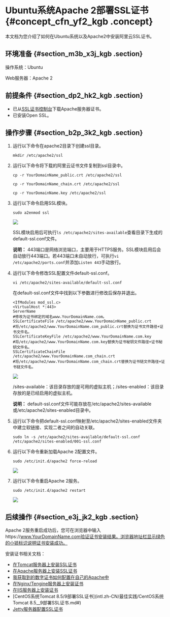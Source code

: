 # Ubuntu系统Apache 2部署SSL证书 {#concept_cfn_yf2_kgb .concept}

本文档为您介绍了如何在Ubuntu系统以及Apache2中安装阿里云SSL证书。

## 环境准备 {#section_m3b_x3j_kgb .section}

操作系统：Ubuntu

Web服务器：Apache 2

## 前提条件 {#section_dp2_hk2_kgb .section}

-   已从[SSL证书控制台](https://yundunnext.console.aliyun.com/?p=cas#/overview/cn-hangzhou)下载Apache服务器证书。
-   已安装Open SSL。

## 操作步骤 {#section_b2p_3k2_kgb .section}

1.  运行以下命令在apache2目录下创建ssl目录。

    ```
    mkdir /etc/apache2/ssl
    ```

2.  运行以下命令将下载的阿里云证书文件复制到ssl目录中。

    ```
    cp -r YourDomainName_public.crt /etc/apache2/ssl
    ```

    ```
    cp -r YourDomainName_chain.crt /etc/apache2/ssl
    ```

    ```
    cp -r YourDomainName.key /etc/apache2/ssl
    ```

3.  运行以下命令启用SSL模块。

    ```
    sudo a2enmod ssl
    ```

    ![](http://static-aliyun-doc.oss-cn-hangzhou.aliyuncs.com/assets/img/93419/155177669136989_zh-CN.png)

    SSL模块启用后可执行`ls /etc/apache2/sites-available`查看目录下生成的default-ssl.conf文件。

    **说明：** 443端口是网络浏览端口，主要用于HTTPS服务。SSL模块启用后会自动放行443端口。若443端口未自动放行，可执行`vi /etc/apache2/ports.conf`并添加`Listen 443`手动放行。

4.  运行以下命令修改SSL配置文件default-ssl.conf。

    ```
    vi /etc/apache2/sites-available/default-ssl.conf
    ```

    在default-ssl.conf文件中找到以下参数进行修改后保存并退出。

    ```language-javascript
    <IfModules mod_ssl.c>
    <VirtualHost *:443>  
    ServerName 
    #修改为证书绑定的域名www.YourDomainName.com。
    SSLCertificateFile /etc/apache2/www.YourDomainName_public.crt 
    #将/etc/apache2/www.YourDomainName.com_public.crt替换为证书文件路径+证书文件名。
    SSLCertificateKeyFile /etc/apache2/www.YourDomainName.com.key  
    #将/etc/apache2/www.YourDomainName.com.key替换为证书秘钥文件路径+证书秘钥文件名。
    SSLCertificateChainFile /etc/apache2/www.YourDomainName.com_chain.crt  
    #将/etc/apache2/www.YourDomainName.com_chain.crt替换为证书链文件路径+证书链文件名。
    
    ```

    ![](http://static-aliyun-doc.oss-cn-hangzhou.aliyuncs.com/assets/img/93419/155177669136991_zh-CN.png)

    /sites-available：该目录存放的是可用的虚拟主机；/sites-enabled：该目录存放的是已经启用的虚拟主机。

    **说明：** default-ssl.conf文件可能存放在/etc/apache2/sites-available或/etc/apache2/sites-enabled目录中。

5.  运行以下命令把default-ssl.conf映射至/etc/apache2/sites-enabled文件夹中建立软链接、实现二者之间的自动关联。

    ```
    sudo ln -s /etc/apache2/sites-available/default-ssl.conf /etc/apache2/sites-enabled/001-ssl.conf
    ```

6.  运行以下命令重新加载Apache 2配置文件。

    ```
    sudo /etc/init.d/apache2 force-reload
    ```

    ![](http://static-aliyun-doc.oss-cn-hangzhou.aliyuncs.com/assets/img/93419/155177669136992_zh-CN.png)

7.  运行以下命令重启Apache 2服务。

    ```
    sudo /etc/init.d/apache2 restart
    ```

    ![](http://static-aliyun-doc.oss-cn-hangzhou.aliyuncs.com/assets/img/93419/155177669136993_zh-CN.png)


## 后续操作 {#section_e3j_jk2_kgb .section}

Apache 2服务重启成功后，您可在浏览器中输入https://www.YourDomainName.com验证证书安装结果。浏览器地址栏显示绿色的小锁标识说明证书安装成功。

安装证书相关文档：

-   [在Tomcat服务器上安装SSL证书](../../../../../intl.zh-CN/用户指南/下载证书并安装到其他服务器/Tomcat服务器安装SSL证书/安装PFX格式证书.md#)
-   [在Apache服务器上安装SSL证书](../../../../../intl.zh-CN/用户指南/下载证书并安装到其他服务器/在Apache服务器上安装SSL证书.md#)
-   [我获取到的数字证书如何配置在自己的Apache中](../../../../../intl.zh-CN/常见问题/常见问题/我获取到的数字证书如何配置在自己的Apache中.md#)
-   [在Nginx/Tengine服务器上安装证书](../../../../../intl.zh-CN/用户指南/下载证书并安装到其他服务器/在Nginx__Tengine服务器上安装证书.md#)
-   [在IIS服务器上安装证书](../../../../../intl.zh-CN/用户指南/下载证书并安装到其他服务器/在IIS服务器上安装证书.md#)
-   [CentOS系统Tomcat 8.5/9部署SSL证书](intl.zh-CN/最佳实践/CentOS系统Tomcat 8.5__9部署SSL证书.md#)
-   [Jetty服务器配置SSL证书](../../../../../intl.zh-CN/常见问题/常见问题/Jetty服务器配置SSL证书.md#)

